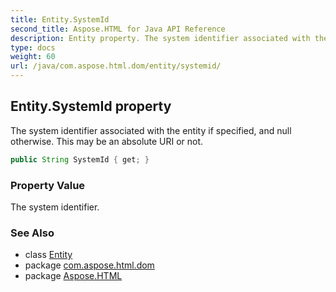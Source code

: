 ```yaml
---
title: Entity.SystemId
second_title: Aspose.HTML for Java API Reference
description: Entity property. The system identifier associated with the entity if specified and null otherwise. This may be an absolute URI or not
type: docs
weight: 60
url: /java/com.aspose.html.dom/entity/systemid/
---
```

## Entity.SystemId property

The system identifier associated with the entity if specified, and null otherwise. This may be an absolute URI or not.

```java
public String SystemId { get; }
```

### Property Value

The system identifier.

### See Also

* class [Entity](../)
* package [com.aspose.html.dom](../../../com.aspose.html.dom/)
* package [Aspose.HTML](../../../)
